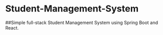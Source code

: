 # Student-Management-System

##Simple full-stack Student Management System using Spring Boot and React.
